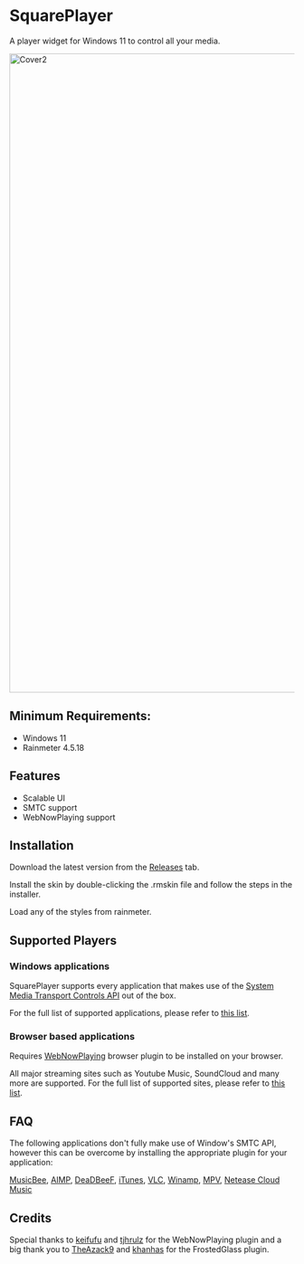 # SquarePlayer
A player widget for Windows 11 to control all your media.

<img width="1130" alt="Cover2" src="https://media.discordapp.net/attachments/1211406685760135179/1213943477314789477/Cover2.png?ex=65f74ff6&is=65e4daf6&hm=c99c7e1d80880030f7d4dd06808286dbff8ade8a0b374353e7ece208fa6f9b8a&=&format=webp&quality=lossless&width=1356&height=827">

## Minimum Requirements:
- Windows 11
- Rainmeter 4.5.18

## Features
- Scalable UI
- SMTC support
- WebNowPlaying support

## Installation
Download the latest version from the [Releases](https://github.com/Meti0X7CB/SquarePlayer/releases) tab.

Install the skin by double-clicking the .rmskin file and follow the steps in the installer.

Load any of the styles from rainmeter.

## Supported Players
### Windows applications 
SquarePlayer supports every application that makes use of the [System Media Transport Controls API](https://learn.microsoft.com/en-us/uwp/api/windows.media.systemmediatransportcontrols?view=winrt-22621) out of the box.

For the full list of supported applications, please refer to [this list](https://github.com/ModernFlyouts-Community/ModernFlyouts/blob/main/docs/GSMTC-Support-And-Popular-Apps.md).

### Browser based applications 
Requires [WebNowPlaying](https://wnp.keifufu.dev/extension/getting-started) browser plugin to be installed on your browser.

All major streaming sites such as Youtube Music, SoundCloud and many more are supported. For the full list of supported sites, please refer to [this list](https://wnp.keifufu.dev/supported-sites).

## FAQ
The following applications don't fully make use of Window's SMTC API, however this can be overcome by installing the appropriate plugin for your application:

[MusicBee](https://github.com/ameer1234567890/mb_MediaControl), [AIMP](https://www.aimp.ru/?do=catalog&rec_id=1097
), [DeaDBeeF](https://github.com/DeaDBeeF-for-Windows/ddb_smtc), [iTunes](https://github.com/thewizrd/iTunes-SMTC), [VLC](https://github.com/spmn/vlc-win10smtc), [Winamp](https://github.com/NanMetal/gen_smtc), [MPV](https://github.com/x0wllaar/MPV-SMTC), [Netease Cloud Music](https://github.com/BetterNCM/InfinityLink)

## Credits
Special thanks to [keifufu](https://github.com/keifufu) and [tjhrulz](https://github.com/tjhrulz/) for the WebNowPlaying plugin and a big thank you to [TheAzack9](https://github.com/TheAzack9) and [khanhas](https://github.com/khanhas) for the FrostedGlass plugin.
